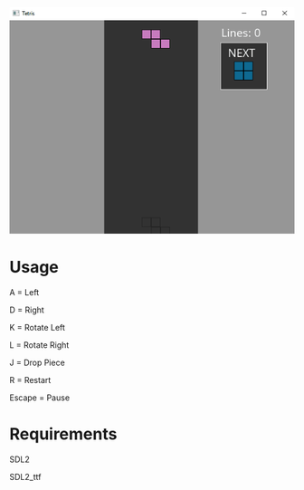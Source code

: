 ![Screen Capture](https://github.com/BrandonBahret/Tetris/blob/master/Tetris%20Animation.gif)

# Usage
A = Left

D = Right

K = Rotate Left

L = Rotate Right

J = Drop Piece

R = Restart

Escape = Pause

# Requirements
SDL2

SDL2_ttf
